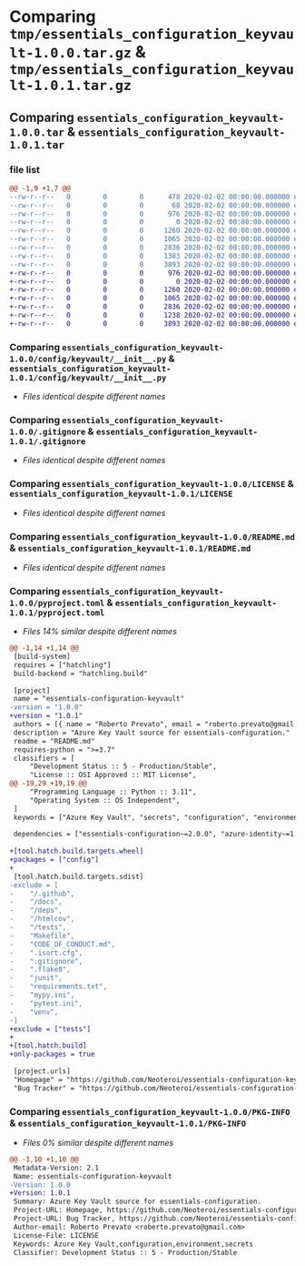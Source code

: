 # Comparing `tmp/essentials_configuration_keyvault-1.0.0.tar.gz` & `tmp/essentials_configuration_keyvault-1.0.1.tar.gz`

## Comparing `essentials_configuration_keyvault-1.0.0.tar` & `essentials_configuration_keyvault-1.0.1.tar`

### file list

```diff
@@ -1,9 +1,7 @@
--rw-r--r--   0        0        0      478 2020-02-02 00:00:00.000000 essentials_configuration_keyvault-1.0.0/CHANGELOG.md
--rw-r--r--   0        0        0       68 2020-02-02 00:00:00.000000 essentials_configuration_keyvault-1.0.0/MANIFEST.in
--rw-r--r--   0        0        0      976 2020-02-02 00:00:00.000000 essentials_configuration_keyvault-1.0.0/config/keyvault/__init__.py
--rw-r--r--   0        0        0        0 2020-02-02 00:00:00.000000 essentials_configuration_keyvault-1.0.0/config/keyvault/py.typed
--rw-r--r--   0        0        0     1260 2020-02-02 00:00:00.000000 essentials_configuration_keyvault-1.0.0/.gitignore
--rw-r--r--   0        0        0     1065 2020-02-02 00:00:00.000000 essentials_configuration_keyvault-1.0.0/LICENSE
--rw-r--r--   0        0        0     2836 2020-02-02 00:00:00.000000 essentials_configuration_keyvault-1.0.0/README.md
--rw-r--r--   0        0        0     1383 2020-02-02 00:00:00.000000 essentials_configuration_keyvault-1.0.0/pyproject.toml
--rw-r--r--   0        0        0     3893 2020-02-02 00:00:00.000000 essentials_configuration_keyvault-1.0.0/PKG-INFO
+-rw-r--r--   0        0        0      976 2020-02-02 00:00:00.000000 essentials_configuration_keyvault-1.0.1/config/keyvault/__init__.py
+-rw-r--r--   0        0        0        0 2020-02-02 00:00:00.000000 essentials_configuration_keyvault-1.0.1/config/keyvault/py.typed
+-rw-r--r--   0        0        0     1260 2020-02-02 00:00:00.000000 essentials_configuration_keyvault-1.0.1/.gitignore
+-rw-r--r--   0        0        0     1065 2020-02-02 00:00:00.000000 essentials_configuration_keyvault-1.0.1/LICENSE
+-rw-r--r--   0        0        0     2836 2020-02-02 00:00:00.000000 essentials_configuration_keyvault-1.0.1/README.md
+-rw-r--r--   0        0        0     1238 2020-02-02 00:00:00.000000 essentials_configuration_keyvault-1.0.1/pyproject.toml
+-rw-r--r--   0        0        0     3893 2020-02-02 00:00:00.000000 essentials_configuration_keyvault-1.0.1/PKG-INFO
```

### Comparing `essentials_configuration_keyvault-1.0.0/config/keyvault/__init__.py` & `essentials_configuration_keyvault-1.0.1/config/keyvault/__init__.py`

 * *Files identical despite different names*

### Comparing `essentials_configuration_keyvault-1.0.0/.gitignore` & `essentials_configuration_keyvault-1.0.1/.gitignore`

 * *Files identical despite different names*

### Comparing `essentials_configuration_keyvault-1.0.0/LICENSE` & `essentials_configuration_keyvault-1.0.1/LICENSE`

 * *Files identical despite different names*

### Comparing `essentials_configuration_keyvault-1.0.0/README.md` & `essentials_configuration_keyvault-1.0.1/README.md`

 * *Files identical despite different names*

### Comparing `essentials_configuration_keyvault-1.0.0/pyproject.toml` & `essentials_configuration_keyvault-1.0.1/pyproject.toml`

 * *Files 14% similar despite different names*

```diff
@@ -1,14 +1,14 @@
 [build-system]
 requires = ["hatchling"]
 build-backend = "hatchling.build"
 
 [project]
 name = "essentials-configuration-keyvault"
-version = "1.0.0"
+version = "1.0.1"
 authors = [{ name = "Roberto Prevato", email = "roberto.prevato@gmail.com" }]
 description = "Azure Key Vault source for essentials-configuration."
 readme = "README.md"
 requires-python = ">=3.7"
 classifiers = [
     "Development Status :: 5 - Production/Stable",
     "License :: OSI Approved :: MIT License",
@@ -19,29 +19,19 @@
     "Programming Language :: Python :: 3.11",
     "Operating System :: OS Independent",
 ]
 keywords = ["Azure Key Vault", "secrets", "configuration", "environment"]
 
 dependencies = ["essentials-configuration~=2.0.0", "azure-identity~=1.12.0", "azure-keyvault-secrets~=4.7.0"]
 
+[tool.hatch.build.targets.wheel]
+packages = ["config"]
+
 [tool.hatch.build.targets.sdist]
-exclude = [
-    "/.github",
-    "/docs",
-    "/deps",
-    "/htmlcov",
-    "/tests",
-    "Makefile",
-    "CODE_OF_CONDUCT.md",
-    ".isort.cfg",
-    ".gitignore",
-    ".flake8",
-    "junit",
-    "requirements.txt",
-    "mypy.ini",
-    "pytest.ini",
-    "venv",
-]
+exclude = ["tests"]
+
+[tool.hatch.build]
+only-packages = true
 
 [project.urls]
 "Homepage" = "https://github.com/Neoteroi/essentials-configuration-keyvault"
 "Bug Tracker" = "https://github.com/Neoteroi/essentials-configuration-keyvault/issues"
```

### Comparing `essentials_configuration_keyvault-1.0.0/PKG-INFO` & `essentials_configuration_keyvault-1.0.1/PKG-INFO`

 * *Files 0% similar despite different names*

```diff
@@ -1,10 +1,10 @@
 Metadata-Version: 2.1
 Name: essentials-configuration-keyvault
-Version: 1.0.0
+Version: 1.0.1
 Summary: Azure Key Vault source for essentials-configuration.
 Project-URL: Homepage, https://github.com/Neoteroi/essentials-configuration-keyvault
 Project-URL: Bug Tracker, https://github.com/Neoteroi/essentials-configuration-keyvault/issues
 Author-email: Roberto Prevato <roberto.prevato@gmail.com>
 License-File: LICENSE
 Keywords: Azure Key Vault,configuration,environment,secrets
 Classifier: Development Status :: 5 - Production/Stable
```


